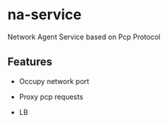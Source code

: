 # na-service

Network Agent Service based on Pcp Protocol

## Features

- Occupy network port

- Proxy pcp requests

- LB
